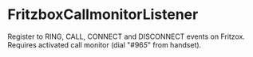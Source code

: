 # FritzboxCallmonitorListener

Register to RING, CALL, CONNECT and DISCONNECT events on Fritzox.
Requires activated call monitor (dial "#96*5*" from handset).
